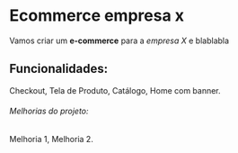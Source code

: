 # Ecommerce empresa x

Vamos criar um **e-commerce** para a *empresa X* e blablabla

## Funcionalidades:

Checkout, Tela de Produto, Catálogo, Home com banner.

###### Melhorias do projeto:

Melhoria 1, Melhoria 2.